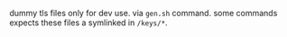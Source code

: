 dummy tls files only for dev use.
via `gen.sh` command.
some commands expects these files a symlinked in `/keys/*`.
